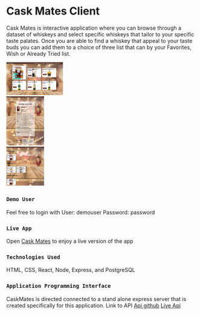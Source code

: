 
# Cask Mates Client
Cask Mates is interactive application where you can browse through a dataset of whiskeys and select specific whiskeys that tailor to your specific taste palates. Once you are able to find a whiskey that appeal to your taste buds you can add them to a choice of three list that can by your Favorites, Wish or Already Tried list.

<img src="./Images/Caskmates-search-add.png" style='margin-left: auto; margin-right: auto' alt="search page" width='150px'/><br/>
<img src="./Images/Caskmates-specific-whiskey.png" alt="whiskey page" width='100px'/><br/>
<img src="./Images/Caskmates-list.png" alt="user list" width='100px'/>

### `Demo User`
Feel free to login with 
User: demouser
Password: password

### `Live App`
Open [Cask Mates](https://robinkhiv-caskmate-app.now.sh/login) to enjoy a live version of the app

### `Technologies Used`
HTML, CSS, React, Node, Express, and PostgreSQL

### `Application Programming Interface`
CaskMates is directed connected to a stand alone express server that is created specifically for this application.
Link to API
[Api github](https://github.com/RobinKhiv/Whis-Key-Server)
[Live Api](https://calm-anchorage-18074.herokuapp.com/api)

